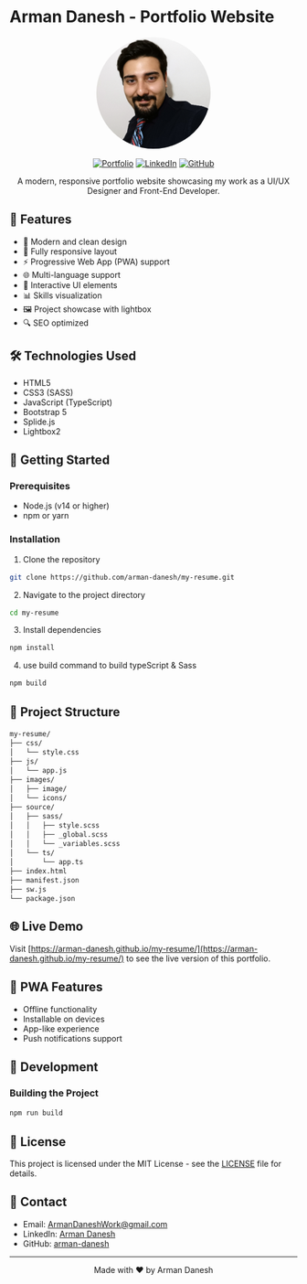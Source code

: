 # Arman Danesh - Portfolio Website

<div align="center">
  <img src="images/image/resume picture.jpg" alt="Arman Danesh" width="200" style="border-radius: 50%;">
  
  [![Portfolio](https://img.shields.io/badge/Portfolio-Live-green)](https://arman-danesh.github.io/my-resume/)
  [![LinkedIn](https://img.shields.io/badge/LinkedIn-Connect-blue)](https://linkedin.com/in/arman-danesh)
  [![GitHub](https://img.shields.io/badge/GitHub-Follow-black)](https://github.com/arman-danesh)

  A modern, responsive portfolio website showcasing my work as a UI/UX Designer and Front-End Developer.
</div>

## 🌟 Features

- 🎨 Modern and clean design
- 📱 Fully responsive layout
- ⚡ Progressive Web App (PWA) support
- 🌐 Multi-language support
- 🎯 Interactive UI elements
- 📊 Skills visualization
- 🖼️ Project showcase with lightbox
- 🔍 SEO optimized

## 🛠️ Technologies Used

- HTML5
- CSS3 (SASS)
- JavaScript (TypeScript)
- Bootstrap 5
- Splide.js
- Lightbox2

## 🚀 Getting Started

### Prerequisites

- Node.js (v14 or higher)
- npm or yarn

### Installation

1. Clone the repository
```bash
git clone https://github.com/arman-danesh/my-resume.git
```

2. Navigate to the project directory
```bash
cd my-resume
```

3. Install dependencies
```bash
npm install
```

4. use build command to build typeScript & Sass
```bash
npm build
```

## 📁 Project Structure

```
my-resume/
├── css/
│   └── style.css
├── js/
│   └── app.js
├── images/
│   ├── image/
│   └── icons/
├── source/
│   ├── sass/
│   │   ├── style.scss
│   │   ├── _global.scss
│   │   └── _variables.scss
│   └── ts/
│       └── app.ts
├── index.html
├── manifest.json
├── sw.js
└── package.json
```

## 🌐 Live Demo

Visit [https://arman-danesh.github.io/my-resume/](https://arman-danesh.github.io/my-resume/) to see the live version of this portfolio.

## 📱 PWA Features

- Offline functionality
- Installable on devices
- App-like experience
- Push notifications support

## 🔧 Development

### Building the Project

```bash
npm run build
```


## 📄 License

This project is licensed under the MIT License - see the [LICENSE](LICENSE) file for details.

## 🤝 Contact

- Email: ArmanDaneshWork@gmail.com
- LinkedIn: [Arman Danesh](https://linkedin.com/in/arman-danesh)
- GitHub: [arman-danesh](https://github.com/arman-danesh)

---

<div align="center">
  Made with ❤️ by Arman Danesh
</div> 